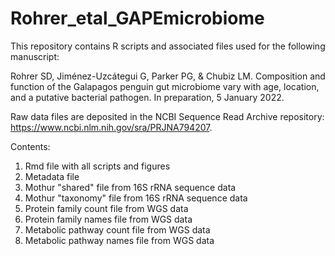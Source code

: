 # Rohrer_etal_GAPEmicrobiome
This repository contains R scripts and associated files used for the following manuscript: 

Rohrer SD, Jiménez-Uzcátegui G, Parker PG, & Chubiz LM. Composition and function of the Galapagos penguin gut microbiome vary with age, location, and a putative bacterial pathogen. In preparation, 5 January 2022. 

Raw data files are deposited in the NCBI Sequence Read Archive repository: https://www.ncbi.nlm.nih.gov/sra/PRJNA794207. 

Contents: 
1. Rmd file with all scripts and figures
2. Metadata file
3. Mothur "shared" file from 16S rRNA sequence data
4. Mothur "taxonomy" file from 16S rRNA sequence data
5. Protein family count file from WGS data
6. Protein family names file from WGS data
7. Metabolic pathway count file from WGS data
8. Metabolic pathway names file from WGS data
